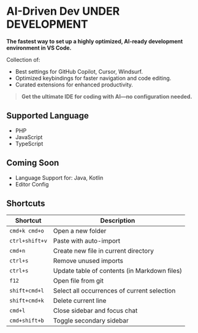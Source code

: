 # AI-Driven Dev UNDER DEVELOPMENT

**The fastest way to set up a highly optimized, AI-ready development environment in VS Code.**

Collection of:

- Best settings for GitHub Copilot, Cursor, Windsurf.
- Optimized keybindings for faster navigation and code editing.
- Curated extensions for enhanced productivity.

> **Get the ultimate IDE for coding with AI—no configuration needed.**

## Supported Language

- PHP
- JavaScript
- TypeScript

## Coming Soon

- Language Support for: Java, Kotlin
- Editor Config

## Shortcuts

| Shortcut | Description |
|----------|-------------|
| `cmd+k cmd+o` | Open a new folder |
| `ctrl+shift+v` | Paste with auto-import |
| `cmd+n` | Create new file in current directory |
| `ctrl+s` | Remove unused imports |
| `ctrl+s` | Update table of contents (in Markdown files) |
| `f12` | Open file from git |
| `shift+cmd+l` | Select all occurrences of current selection |
| `shift+cmd+k` | Delete current line |
| `cmd+l` | Close sidebar and focus chat |
| `cmd+shift+b` | Toggle secondary sidebar |

